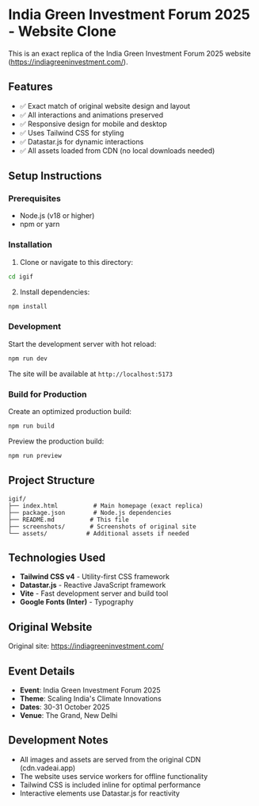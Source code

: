 # India Green Investment Forum 2025 - Website Clone

This is an exact replica of the India Green Investment Forum 2025 website (https://indiagreeninvestment.com/).

## Features

- ✅ Exact match of original website design and layout
- ✅ All interactions and animations preserved
- ✅ Responsive design for mobile and desktop
- ✅ Uses Tailwind CSS for styling
- ✅ Datastar.js for dynamic interactions
- ✅ All assets loaded from CDN (no local downloads needed)

## Setup Instructions

### Prerequisites
- Node.js (v18 or higher)
- npm or yarn

### Installation

1. Clone or navigate to this directory:
```bash
cd igif
```

2. Install dependencies:
```bash
npm install
```

### Development

Start the development server with hot reload:
```bash
npm run dev
```

The site will be available at `http://localhost:5173`

### Build for Production

Create an optimized production build:
```bash
npm run build
```

Preview the production build:
```bash
npm run preview
```

## Project Structure

```
igif/
├── index.html          # Main homepage (exact replica)
├── package.json        # Node.js dependencies
├── README.md          # This file
├── screenshots/       # Screenshots of original site
└── assets/           # Additional assets if needed
```

## Technologies Used

- **Tailwind CSS v4** - Utility-first CSS framework
- **Datastar.js** - Reactive JavaScript framework
- **Vite** - Fast development server and build tool
- **Google Fonts (Inter)** - Typography

## Original Website

Original site: https://indiagreeninvestment.com/

## Event Details

- **Event**: India Green Investment Forum 2025
- **Theme**: Scaling India's Climate Innovations
- **Dates**: 30-31 October 2025
- **Venue**: The Grand, New Delhi

## Development Notes

- All images and assets are served from the original CDN (cdn.vadeai.app)
- The website uses service workers for offline functionality
- Tailwind CSS is included inline for optimal performance
- Interactive elements use Datastar.js for reactivity
